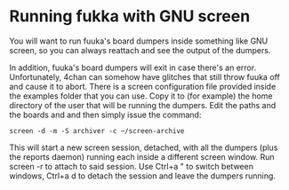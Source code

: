 # Running fukka with GNU screen #

You will want to run fuuka's board dumpers inside something like GNU screen, so you can always reattach and see the output of the dumpers.

In addition, fuuka's board dumpers will exit in case there's an error. Unfortunately, 4chan can somehow have glitches that still throw fuuka off and cause it to abort. There is a screen configuration file provided inside the examples folder that you can use. Copy it to (for example) the home directory of the user that will be running the dumpers. Edit the paths and the boards and and then simply issue the command:
```
screen -d -m -S archiver -c ~/screen-archive
```

This will start a new screen session, detached, with all the dumpers (plus the reports daemon) running each inside a different screen window. Run screen -r to attach to said session. Use Ctrl+a " to switch between windows, Ctrl+a d to detach the session and leave the dumpers running.